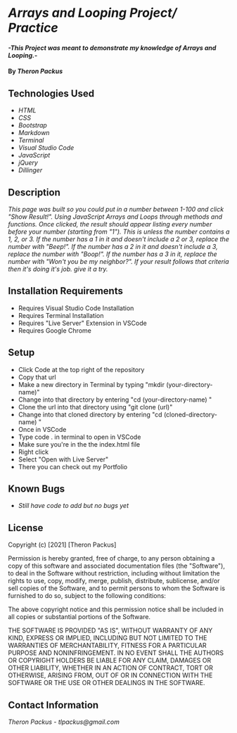 # _Arrays and Looping Project/ Practice_

#### _-This Project was meant to demonstrate my knowledge of Arrays and Looping.-_

#### By _**Theron Packus**_

## Technologies Used

* _HTML_
* _CSS_
* _Bootstrap_
* _Markdown_
* _Terminal_
* _Visual Studio Code_
* _JavaScript_
* _jQuery_
* _Dillinger_

## Description

_This page was built so you could put in a number between 1-100 and click "Show Result!". Using JavaScript Arrays and Loops through methods and functions. Once clicked, the result should appear listing every number before your number (starting from "1"). This is unless the number contains a 1, 2, or 3. If the number has a 1 in it and doesn't include a 2 or 3, replace the number with "Beep!". If the number has a 2 in it and doesn't include a 3, replace the number with "Boop!". If the number has a 3 in it, replace the number with "Won't you be my neighbor?". If your result follows that criteria then it's doing it's job. give it a try._

## Installation Requirements
- Requires Visual Studio Code Installation
- Requires Terminal Installation
- Requires "Live Server" Extension in VSCode
- Requires Google Chrome

## Setup
- Click Code at the top right of the repository
- Copy that url
- Make a new directory in Terminal by typing "mkdir (your-directory-name)"
- Change into that directory by entering "cd (your-directory-name) "
- Clone the url into that directory using "git clone (url)"
- Change into that cloned directory by entering "cd (cloned-directory-name) "
- Once in VSCode 
- Type code . in terminal to open in VSCode
- Make sure you're in the the index.html file
- Right click
- Select "Open with Live Server"
- There you can check out my Portfolio
## Known Bugs

* _Still have code to add but no bugs yet_

## License

Copyright (c) [2021] [Theron Packus]

Permission is hereby granted, free of charge, to any person obtaining a copy
of this software and associated documentation files (the "Software"), to deal
in the Software without restriction, including without limitation the rights
to use, copy, modify, merge, publish, distribute, sublicense, and/or sell
copies of the Software, and to permit persons to whom the Software is
furnished to do so, subject to the following conditions:

The above copyright notice and this permission notice shall be included in all
copies or substantial portions of the Software.

THE SOFTWARE IS PROVIDED "AS IS", WITHOUT WARRANTY OF ANY KIND, EXPRESS OR
IMPLIED, INCLUDING BUT NOT LIMITED TO THE WARRANTIES OF MERCHANTABILITY,
FITNESS FOR A PARTICULAR PURPOSE AND NONINFRINGEMENT. IN NO EVENT SHALL THE
AUTHORS OR COPYRIGHT HOLDERS BE LIABLE FOR ANY CLAIM, DAMAGES OR OTHER
LIABILITY, WHETHER IN AN ACTION OF CONTRACT, TORT OR OTHERWISE, ARISING FROM,
OUT OF OR IN CONNECTION WITH THE SOFTWARE OR THE USE OR OTHER DEALINGS IN THE
SOFTWARE.

## Contact Information

_Theron Packus - tlpackus@gmail.com_
